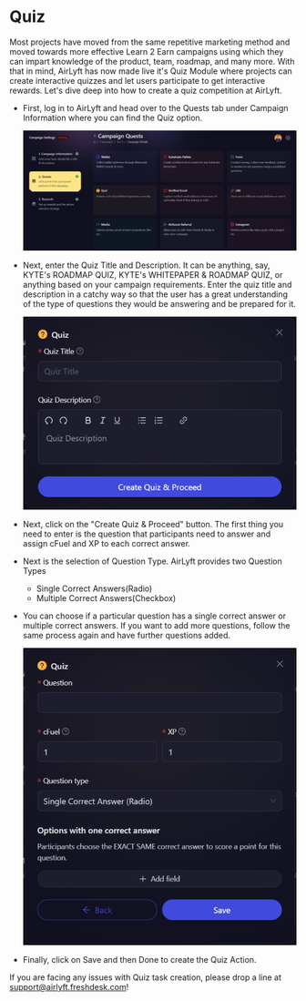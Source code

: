 # Quiz

Most projects have moved from the same repetitive marketing method and moved towards more effective Learn 2 Earn campaigns using which they can impart knowledge of the product, team, roadmap, and many more. With that in mind, AirLyft has now made live it's Quiz Module where projects can create interactive quizzes and let users participate to get interactive rewards. Let's dive deep into how to create a quiz competition at AirLyft.

- First, log in to AirLyft and head over to the Quests tab under Campaign Information where you can find the Quiz option.

  ![](../../images/QuizMain.png)

- Next, enter the Quiz Title and Description. It can be anything, say, KYTE's ROADMAP QUIZ, KYTE's WHITEPAPER & ROADMAP QUIZ, or anything based on your campaign requirements. Enter the quiz title and description in a catchy way so that the user has a great understanding of the type of questions they would be answering and be prepared for it.

  ![](../../images/QuizBasics.png)

- Next, click on the "Create Quiz & Proceed" button. The first thing you need to enter is the question that participants need to answer and assign cFuel and XP to each correct answer.

- Next is the selection of Question Type. AirLyft provides two Question Types

  - Single Correct Answers(Radio)
  - Multiple Correct Answers(Checkbox)

- You can choose if a particular question has a single correct answer or multiple correct answers. If you want to add more questions, follow the same process again and have further questions added.

  ![](../../images/QuizType.png)

- Finally, click on Save and then Done to create the Quiz Action.

If you are facing any issues with Quiz task creation, please drop a line at [support@airlyft.freshdesk.com](mailto:support@airlyft.freshdesk.com)!
